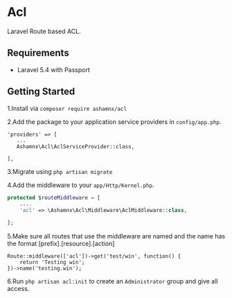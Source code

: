 # Acl

Laravel Route based ACL. 

## Requirements
* Laravel 5.4 with Passport
## Getting Started
1.Install via 
```composer require ashamnx/acl```

2.Add the package to your application service providers in `config/app.php`.
```
'providers' => [
   ...
   Ashamnx\Acl\AclServiceProvider::class,

],
```
3.Migrate using ``php artisan migrate``

4.Add the middleware to your `app/Http/Kernel.php`.

```php
protected $routeMiddleware = [
    ....
    'acl' => \Ashamnx\Acl\Middleware\AclMiddleware::class,

];
```
5.Make sure all routes that use the middleware are named and the name has the format [prefix].[resource].[action]
````
Route::middleware(['acl'])->get('test/win', function() {
    return 'Testing win';
})->name('testing.win');
````
6.Run ``php artisan acl:init`` to create an `Administrator` group and give all access.
